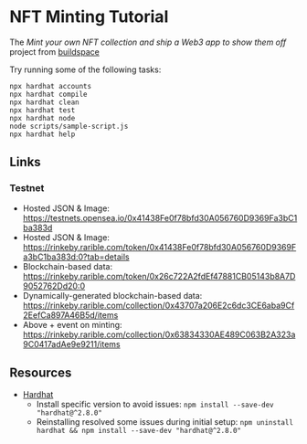 # NFT Minting Tutorial

The _Mint your own NFT collection and ship a Web3 app to show them off_ project from [buildspace](https://buildspace.so/)

Try running some of the following tasks:

```shell
npx hardhat accounts
npx hardhat compile
npx hardhat clean
npx hardhat test
npx hardhat node
node scripts/sample-script.js
npx hardhat help
```

## Links

### Testnet
* Hosted JSON & Image: https://testnets.opensea.io/0x41438Fe0f78bfd30A056760D9369Fa3bC1ba383d
* Hosted JSON & Image: https://rinkeby.rarible.com/token/0x41438Fe0f78bfd30A056760D9369Fa3bC1ba383d:0?tab=details
* Blockchain-based data: https://rinkeby.rarible.com/token/0x26c722A2fdEf47881CB05143b8A7D9052762Dd20:0
* Dynamically-generated blockchain-based data: https://rinkeby.rarible.com/collection/0x43707a206E2c6dc3CE6aba9Cf2EefCa897A46B5d/items
* Above + event on minting: https://rinkeby.rarible.com/collection/0x63834330AE489C063B2A323a9C0417adAe9e9211/items

## Resources
* [Hardhat](https://hardhat.org/getting-started/)
  * Install specific version to avoid issues: `npm install --save-dev "hardhat@^2.8.0"`
  * Reinstalling resolved some issues during initial setup: `npm uninstall hardhat && npm install --save-dev "hardhat@^2.8.0"` 

